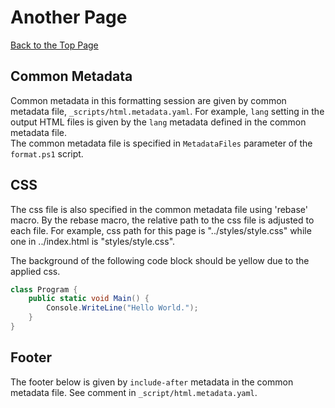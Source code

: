 #  Another Page

[Back to the Top Page](../index.md)

## Common Metadata

Common metadata in this formatting session are given by common metadata file, `_scripts/html.metadata.yaml`.
For example, `lang` setting in the output HTML files is given by the `lang` metadata defined in the common metadata file.  
The common metadata file is specified in `MetadataFiles` parameter of the `format.ps1` script.


## CSS

The css file is also specified in the common metadata file using 'rebase' macro.
By the rebase macro, the relative path to the css file is adjusted to each file.
For example, css path for this page is "../styles/style.css" while one in ../index.html is "styles/style.css".

The background of the following code block should be yellow due to the applied css.

```c#
class Program {
    public static void Main() {
        Console.WriteLine("Hello World.");
    }
}
```

## Footer

The footer below is given by `include-after` metadata in the common metadata file.
See comment in `_script/html.metadata.yaml`.
